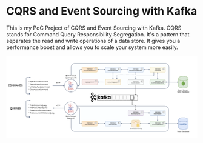 # CQRS and Event Sourcing with Kafka

This is my PoC Project of CQRS and Event Sourcing with Kafka.
CQRS stands for Command Query Responsibility Segregation. It's a pattern that separates the read and write operations of a data store.
It gives you a performance boost and allows you to scale your system more easily.



![Event_Sourcing](./Event_Sourcing.png)

